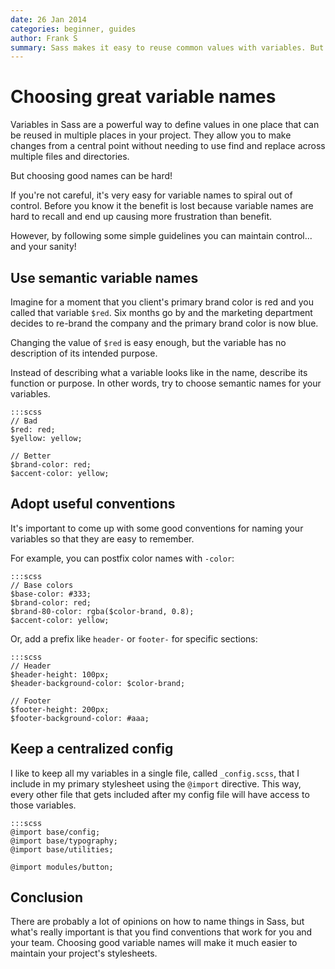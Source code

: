 ```yaml
---
date: 26 Jan 2014
categories: beginner, guides
author: Frank S
summary: Sass makes it easy to reuse common values with variables. But if you're not careful your variable names can spiral out of control. Frank S debuts his first article on *The Sass Way* with some helpful advice on naming your variables.
---
```


# Choosing great variable names

Variables in Sass are a powerful way to define values in one place that can be reused in
multiple places in your project. They allow you to make changes from a central point
without needing to use find and replace across multiple files and directories.

But choosing good names can be hard!

If you're not careful, it's very easy for variable names to spiral out of control. Before
you know it the benefit is lost because variable names are hard to recall and end up
causing more frustration than benefit.

However, by following some simple guidelines you can maintain control... and your sanity!


## Use semantic variable names

Imagine for a moment that you client's primary brand color is red and you called that
variable `$red`. Six months go by and the marketing department decides to re-brand the company
and the primary brand color is now blue.

Changing the value of `$red` is easy enough, but the variable has no description of its
intended purpose.

Instead of describing what a variable looks like in the name, describe its function or
purpose. In other words, try to choose semantic names for your variables.

    :::scss
    // Bad
    $red: red;
    $yellow: yellow;

    // Better
    $brand-color: red;
    $accent-color: yellow;


## Adopt useful conventions

It's important to come up with some good conventions for naming your variables so that they
are easy to remember.

For example, you can postfix color names with `-color`:

    :::scss
    // Base colors
    $base-color: #333;
    $brand-color: red;
    $brand-80-color: rgba($color-brand, 0.8);
    $accent-color: yellow;

Or, add a prefix like `header-` or `footer-` for specific sections:

    :::scss
    // Header
    $header-height: 100px;
    $header-background-color: $color-brand;

    // Footer
    $footer-height: 200px;
    $footer-background-color: #aaa;


## Keep a centralized config

I like to keep all my variables in a single file, called `_config.scss`, that I include in
my primary stylesheet using the `@import` directive. This way, every other file that gets
included after my config file will have access to those variables.

    :::scss
    @import base/config;
    @import base/typography;
    @import base/utilities;

    @import modules/button;


## Conclusion

There are probably a lot of opinions on how to name things in Sass, but what's really important
is that you find conventions that work for you and your team. Choosing good variable names will
make it much easier to maintain your project's stylesheets.
